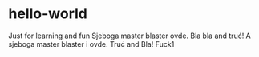 # hello-world
Just for learning and fun
Sjeboga master blaster ovde.
Bla bla and truć!
A sjeboga master blaster i ovde.
Truć and Bla! Fuck1
